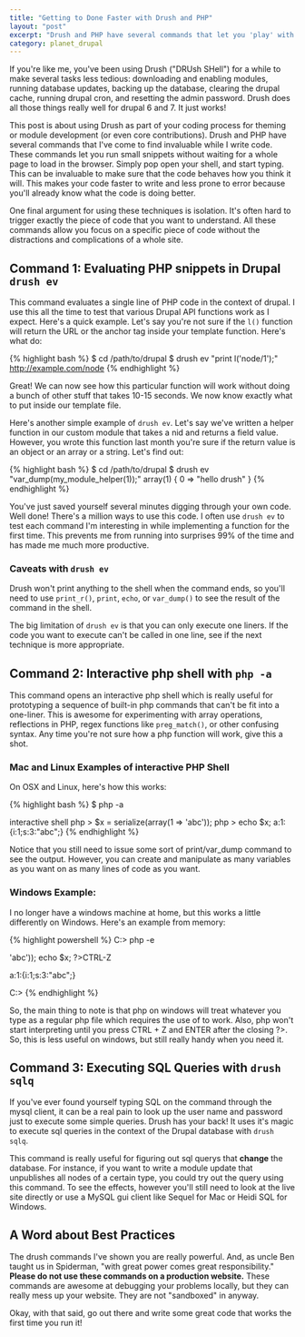 ```yaml
---
title: "Getting to Done Faster with Drush and PHP"
layout: "post"
excerpt: "Drush and PHP have several commands that let you 'play' with your code much faster than you can traditionally in the browser. I only recently noticed them, and I wanted to summarize how to use three separate but related techniques to write bug free code faster on the command line."
category: planet_drupal
---
```

If you're like me, you've been using Drush ("DRUsh SHell") for a while to make several tasks less tedious: downloading and enabling modules, running database updates, backing up the database, clearing the drupal cache, running drupal cron, and resetting the admin password. Drush does all those things really well for drupal 6 and 7. It just works!

This post is about using Drush as part of your coding process for theming or module development (or even core contributions). Drush and PHP have several commands that I've come to find invaluable while I write code. These commands let you run small snippets without waiting for a whole page to load in the browser. Simply pop open your shell, and start typing. This can be invaluable to make sure that the code behaves how you think it will. This makes your code faster to write and less prone to error because you'll already know what the code is doing better.

One final argument for using these techniques is isolation. It's often hard to trigger exactly the piece of code that you want to understand. All these commands allow you focus on a specific piece of code without the distractions and complications of a whole site.

## Command 1: Evaluating PHP snippets in Drupal `drush ev`

This command evaluates a single line of PHP code in the context of drupal. I use this all the time to test that various Drupal API functions work as I expect. Here's a quick example. Let's say you're not sure if the `l()` function will return the URL or the anchor tag inside your template function. Here's what do:

{% highlight bash %}
$ cd /path/to/drupal
$ drush ev "print l('node/1');"
http://example.com/node
{% endhighlight %}

Great! We can now see how this particular function will work without doing a bunch of other stuff that takes 10-15 seconds. We now know exactly what to put inside our template file. 

Here's another simple example of `drush ev`. Let's say we've written a helper function in our custom module that takes a nid and returns a field value. However, you wrote this function last month you're sure if the return value is an object or an array or a string.  Let's find out:

{% highlight bash %}
$ cd /path/to/drupal
$ drush ev "var_dump(my_module_helper(1));"
array(1) { 0 => "hello drush" }
{% endhighlight %}

You've just saved yourself several minutes digging through your own code. Well done! There's a million ways to use this code. I often use `drush ev` to test each command I'm interesting in while implementing a function for the first time. This prevents me from running into surprises 99% of the time and has made me much more productive.

### Caveats with `drush ev`

Drush won't print anything to the shell when the command ends, so you'll need to use `print_r()`, `print`, `echo`, or `var_dump()` to see the result of the command in the shell.

The big limitation of `drush ev` is that you can only execute one liners. If the code you want to execute can't be called in one line, see if the next technique is more appropriate. 

## Command 2: Interactive php shell with `php -a`

This command opens an interactive php shell which is really useful for prototyping a sequence of built-in php commands that can't be fit into a one-liner. This is awesome for experimenting with array operations, reflections in PHP, regex functions like `preg_match()`, or other confusing syntax. Any time you're not sure how a php function will work, give this a shot.

### Mac and Linux Examples of interactive PHP Shell

On OSX and Linux, here's how this works:

{% highlight bash %}
$ php -a

interactive shell
php > $x = serialize(array(1 => 'abc'));
php > echo $x;
a:1:{i:1;s:3:"abc";}
{% endhighlight %}

Notice that you still need to issue some sort of print/var_dump command to see the output. However, you can create and manipulate as many variables as you want on as many lines of code as you want.

### Windows Example:

I no longer have a windows machine at home, but this works a little differently on Windows. Here's an example from memory:

{% highlight powershell %}
C:\> php -e

<?php
$x = serialize(array(1 => 'abc'));
echo $x;
?>CTRL-Z
a:1:{i:1;s:3:"abc";}

C:\>
{% endhighlight %}

So, the main thing to note is that php on windows will treat whatever you type as a regular php file which requires the use of <?php and ?> to work. Also, php won't start interpreting until you press CTRL + Z and ENTER after the closing ?>. So, this is less useful on windows, but still really handy when you need it.

## Command 3: Executing SQL Queries with `drush sqlq`

If you've ever found yourself typing SQL on the command through the mysql client, it can be a real pain to look up the user name and password just to execute some simple queries. Drush has your back! It uses it's magic to execute sql queries in the context of the Drupal database with `drush sqlq`.

This command is really useful for figuring out sql querys that **change** the database. For instance, if you want to write a module update that unpublishes all nodes of a certain type, you could try out the query using this command. To see the effects, however you'll still need to look at the live site directly or use a MySQL gui client like Sequel for Mac or Heidi SQL for Windows.

## A Word about Best Practices

The drush commands I've shown you are really powerful. And, as uncle Ben taught us in Spiderman, "with great power comes great responsibility." **Please do not use these commands on a production website.** These commands are awesome at debugging your problems locally, but they can really mess up your website. They are not "sandboxed" in anyway.

Okay, with that said, go out there and write some great code that works the first time you run it!
